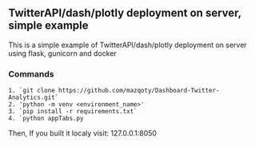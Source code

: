 ## TwitterAPI/dash/plotly deployment on server, simple example

This is a simple example of TwitterAPI/dash/plotly deployment on server using flask, gunicorn and docker

### Commands
```
1. `git clone https://github.com/mazqoty/Dashboard-Twitter-Analytics.git`
2. 'python -m venv <environment_name>'
3. `pip install -r requirements.txt`
4. `python appTabs.py
```
Then, If you built it localy visit: 127.0.0.1:8050
